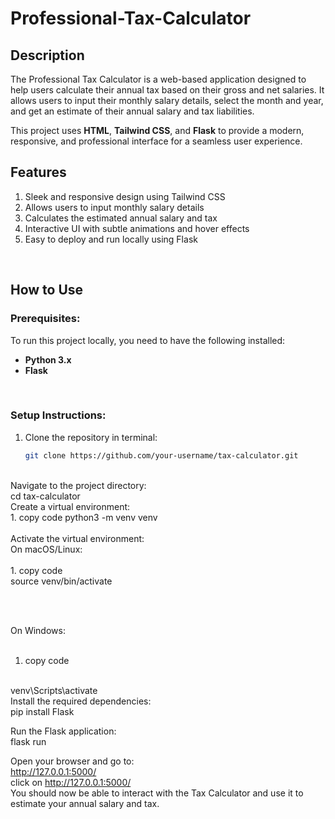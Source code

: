 # Professional-Tax-Calculator

## Description
The Professional Tax Calculator is a web-based application designed to help users calculate their annual tax based on their gross and net salaries. It allows users to input their monthly salary details, select the month and year, and get an estimate of their annual salary and tax liabilities.

This project uses **HTML**, **Tailwind CSS**, and **Flask** to provide a modern, responsive, and professional interface for a seamless user experience.

## Features
1. Sleek and responsive design using Tailwind CSS  
2. Allows users to input monthly salary details  
3. Calculates the estimated annual salary and tax  
4. Interactive UI with subtle animations and hover effects  
5. Easy to deploy and run locally using Flask  

<br>

## How to Use

### Prerequisites:
To run this project locally, you need to have the following installed:

- **Python 3.x**
- **Flask**

<br>

### Setup Instructions:

1. Clone the repository in terminal:

   ```bash
   git clone https://github.com/your-username/tax-calculator.git

<br>
Navigate to the project directory:
<br>
cd tax-calculator
<br>
Create a virtual environment:
<br>
1. copy code 
python3 -m venv venv
<br><br>
Activate the virtual environment:
<br>
On macOS/Linux:
<br><br>
1. copy code
   <br>
source venv/bin/activate

<br><br>

On Windows:
<br><br>
1. copy code
<br>
venv\Scripts\activate

<br>
Install the required dependencies:
<br>
pip install Flask

<br>

Run the Flask application:
<br>
flask run
<br>


Open your browser and go to:
<br>
http://127.0.0.1:5000/
<br>
click on http://127.0.0.1:5000/
<br>
You should now be able to interact with the Tax Calculator and use it to estimate your annual salary and tax.


